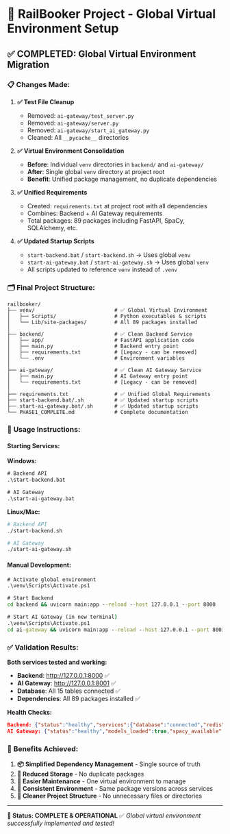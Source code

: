 # 🎯 RailBooker Project - Global Virtual Environment Setup

## ✅ **COMPLETED: Global Virtual Environment Migration**

### 📋 Changes Made:

1. **✅ Test File Cleanup**
   - Removed: `ai-gateway/test_server.py`
   - Removed: `ai-gateway/server.py` 
   - Removed: `ai-gateway/start_ai_gateway.py`
   - Cleaned: All `__pycache__` directories

2. **✅ Virtual Environment Consolidation**
   - **Before**: Individual `venv` directories in `backend/` and `ai-gateway/`
   - **After**: Single global `venv` directory at project root
   - **Benefit**: Unified package management, no duplicate dependencies

3. **✅ Unified Requirements**
   - Created: `requirements.txt` at project root with all dependencies
   - Combines: Backend + AI Gateway requirements
   - Total packages: 89 packages including FastAPI, SpaCy, SQLAlchemy, etc.

4. **✅ Updated Startup Scripts**
   - `start-backend.bat` / `start-backend.sh` → Uses global `venv`
   - `start-ai-gateway.bat` / `start-ai-gateway.sh` → Uses global `venv`
   - All scripts updated to reference `venv` instead of `.venv`

### 🗂️ **Final Project Structure:**

```
railbooker/
├── venv/                          # ✅ Global Virtual Environment
│   ├── Scripts/                   # Python executables & scripts
│   └── Lib/site-packages/         # All 89 packages installed
│
├── backend/                       # ✅ Clean Backend Service
│   ├── app/                       # FastAPI application code
│   ├── main.py                    # Backend entry point
│   ├── requirements.txt           # [Legacy - can be removed]
│   └── .env                       # Environment variables
│
├── ai-gateway/                    # ✅ Clean AI Gateway Service  
│   ├── main.py                    # AI Gateway entry point
│   └── requirements.txt           # [Legacy - can be removed]
│
├── requirements.txt               # ✅ Unified Global Requirements
├── start-backend.bat/.sh          # ✅ Updated startup scripts
├── start-ai-gateway.bat/.sh       # ✅ Updated startup scripts
└── PHASE1_COMPLETE.md             # Complete documentation
```

### 🚀 **Usage Instructions:**

#### **Starting Services:**

**Windows:**
```cmd
# Backend API
.\start-backend.bat

# AI Gateway  
.\start-ai-gateway.bat
```

**Linux/Mac:**
```bash
# Backend API
./start-backend.sh

# AI Gateway
./start-ai-gateway.sh
```

#### **Manual Development:**
```cmd
# Activate global environment
.\venv\Scripts\Activate.ps1

# Start Backend
cd backend && uvicorn main:app --reload --host 127.0.0.1 --port 8000

# Start AI Gateway (in new terminal)
.\venv\Scripts\Activate.ps1
cd ai-gateway && uvicorn main:app --reload --host 127.0.0.1 --port 8001
```

### ✅ **Validation Results:**

**Both services tested and working:**
- **Backend**: http://127.0.0.1:8000 ✅
- **AI Gateway**: http://127.0.0.1:8001 ✅
- **Database**: All 15 tables connected ✅
- **Dependencies**: All 89 packages installed ✅

**Health Checks:**
```json
Backend: {"status":"healthy","services":{"database":"connected","redis":"connected","ai_models":"loaded"}}
AI Gateway: {"status":"healthy","models_loaded":true,"spacy_available":true}
```

### 🎉 **Benefits Achieved:**

1. **📦 Simplified Dependency Management** - Single source of truth
2. **💾 Reduced Storage** - No duplicate packages 
3. **🔧 Easier Maintenance** - One virtual environment to manage
4. **🚀 Consistent Environment** - Same package versions across services
5. **📁 Cleaner Project Structure** - No unnecessary files or directories

---

**🎯 Status: COMPLETE & OPERATIONAL** ✅
*Global virtual environment successfully implemented and tested!*
